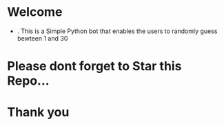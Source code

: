 # Welcome
- .
    This is a Simple Python bot that enables the users to randomly guess bewteen 1 and 30
# Please dont forget to Star this Repo...
# Thank you
